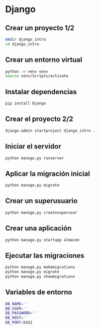 # Django

## Crear un proyecto 1/2

```bash
mkdir django_intro
cd django_intro
```

## Crear un entorno virtual

```bash
python -m venv venv
source venv/Scripts/activate
```

## Instalar dependencias

```bash
pip install Django
```

## Crear el proyecto 2/2

```bash
django-admin startproject django_intro .
```

## Iniciar el servidor

```bash
python manage.py runserver
```

## Aplicar la migración inicial

```bash
python manage.py migrate
```

## Crear un superusuario

```bash
python manage.py createsuperuser
```

## Crear una aplicación

```bash
python manage.py startapp almacen
```

## Ejecutar las migraciones

```bash
python manage.py makemigrations
python manage.py migrate
python manage.py showmigrations
```

## Variables de entorno

```bash
DB_NAME=''
DB_USER=''
DB_PASSWORD=''
DB_HOST=''
DB_PORT=5432
```